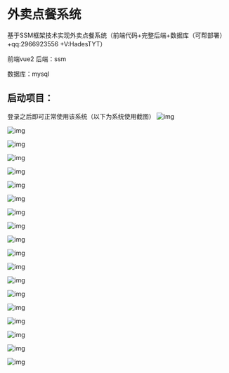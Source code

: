 # 外卖点餐系统
基于SSM框架技术实现外卖点餐系统（前端代码+完整后端+数据库（可帮部署）+qq:2966923556 +V:HadesTYT）


前端vue2
后端：ssm   

数据库：mysql



## 启动项目：

登录之后即可正常使用该系统（以下为系统使用截图）
![img](images/1.png)

![img](images/2.png)

![img](images/3.png)

![img](images/4.png)

![img](images/5.png)

![img](images/6.png)

![img](images/7.png)

![img](images/8.png)

![img](images/9.png)

![img](images/10.png)

![img](images/11.png)

![img](images/12.png)

![img](images/13.png)

![img](images/14.png)

![img](images/15.png)

![img](images/16.png)

![img](images/17.png)

![img](images/18.png)

![img](images/19.png)



